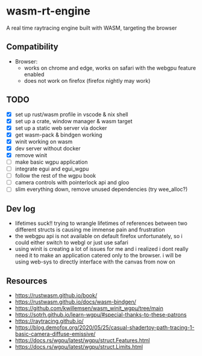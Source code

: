 # wasm-rt-engine

A real time raytracing engine built with WASM, targeting the browser

## Compatibility

- Browser:
  - works on chrome and edge, works on safari with the webgpu feature enabled
  - does not work on firefox (firefox nightly may work)

## TODO

- [x] set up rust/wasm profile in vscode & nix shell
- [x] set up a crate, window manager & wasm target
- [x] set up a static web server via docker
- [x] get wasm-pack & bindgen working
- [x] winit working on wasm
- [x] dev server without docker
- [x] remove winit
- [ ] make basic wgpu application
- [ ] integrate egui and egui_wgpu
- [ ] follow the rest of the wgpu book
- [ ] camera controls with pointerlock api and gloo
- [ ] slim everything down, remove unused dependencies (try wee_alloc?)

## Dev log

- lifetimes suck!! trying to wrangle lifetimes of references between two different structs is causing me immense pain and frustration
- the webgpu api is not available on default firefox unfortunately, so i could either switch to webgl or just use safari
- using winit is creating a lot of issues for me and i realized i dont really need it to make an application catered only to the browser. i will be using web-sys to directly interface with the canvas from now on

## Resources

- <https://rustwasm.github.io/book/>
- <https://rustwasm.github.io/docs/wasm-bindgen/>
- <https://github.com/kwillemsen/wasm_winit_wgpu/tree/main>
- <https://sotrh.github.io/learn-wgpu/#special-thanks-to-these-patrons>
- <https://raytracing.github.io/>
- <https://blog.demofox.org/2020/05/25/casual-shadertoy-path-tracing-1-basic-camera-diffuse-emissive/>
- <https://docs.rs/wgpu/latest/wgpu/struct.Features.html>
- <https://docs.rs/wgpu/latest/wgpu/struct.Limits.html>
